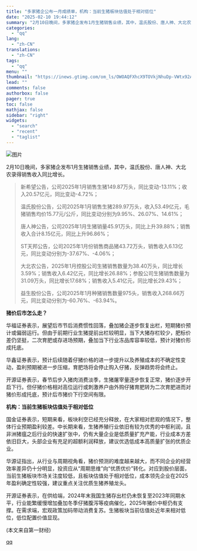 ```yaml
---
title: "多家猪企公布一月成绩单，机构：当前生猪板块估值处于相对低位"
date: "2025-02-10 19:44:12"
summary: "2月10日晚间，多家猪企发布1月生猪销售业绩，其中，温氏股份、唐人神、大北农录得销售收入同比增长。 ..."
categories:
  - "qq"
lang:
  - "zh-CN"
translations:
  - "zh-CN"
tags:
  - "qq"
menu: ""
thumbnail: "https://inews.gtimg.com/om_ls/OWOAQFXhcX9TOVkjNhuDp-VWtx92A9bGFrNea2LfdDgsUAA_640360/0"
lead: ""
comments: false
authorbox: false
pager: true
toc: false
mathjax: false
sidebar: "right"
widgets:
  - "search"
  - "recent"
  - "taglist"
---
```


![图片](https://inews.gtimg.com/om_bt/OXfSO5Bb_0gOXT87JnYkdzA0bjT7JzimXdhufKr85Wi1gAA/641)

2月10日晚间，多家猪企发布1月生猪销售业绩，其中，温氏股份、唐人神、大北农录得销售收入同比增长。

> 新希望公告，公司2025年1月销售生猪149.87万头，同比变动-13.11%；收入20.57亿元，同比变动-4.72%；
> 
> 温氏股份公告，公司2025年1月销售生猪289.97万头，收入53.49亿元，毛猪销售均价15.77元/公斤，同比变动分别为9.95%、26.07%、14.61%；
> 
> 唐人神公告，公司2025年1月生猪销量45.91万头，同比上升39.88%；销售收入合计8.15亿元，同比上升96.86%；
> 
> ST天邦公告，公司2025年1月份销售商品猪43.72万头，销售收入6.13亿元，同比变动分别为-37.67%、-4.06%；
> 
> 大北农公告，2025年1月控股公司生猪销售数量为38.40万头，同比增长3.59%；销售收入6.42亿元，同比增长26.88%；参股公司生猪销售数量为31.09万头，同比增长17.68%；销售收入5.41亿元，同比增长29.43%；
> 
> 益生股份公告，公司2025年1月种猪销售数量975头，销售收入268.66万元，同比变动分别为-60.76%、-63.94%。

**猪价后市怎么走？**

华福证券表示，展望后市节后消费惯性回落，叠加猪企逐步恢复出栏，短期猪价预计或偏弱运行。但由于前期行业生猪提前出栏较明显，当下大猪存栏较少，肥标价差仍坚挺，二次育肥或存进场预期，叠加当下行业冻品库容率较低，预计对猪价形成托底。

华鑫证券表示，预计后续随着仔猪价格的进一步提升以及养殖成本的不确定性变动，盈利预期被进一步压缩，育肥场将会停止购入仔猪，反弹趋势将会终止。

开源证券表示，春节后步入猪肉消费淡季，生猪屠宰量逐步恢复正常，猪价逐步开启下行。但仔猪价格相对高位运行或刺激养户由外购仔猪育肥转为二次育肥进而对猪价形成托底，预计后市猪价下行空间有限。

**机构：当前生猪板块估值处于相对低位**

国金证券表示，短期来看，板块利空已经充分释放，在大家相对悲观的情况下，整体行业预期盈利较差。中长期来看，生猪养殖行业依旧有较为优秀的中枢利润，且非洲猪瘟之后行业的快速扩张中，仍有大量企业是低质量扩充产能，行业成本方差依旧巨大，头部企业有充足的超额利润释放，建议优选低成本高质量扩张的优质企业。

华源证指出，从行业与周期视角看，猪价预测的难度越来越大，而不同企业的经营效率差异仍十分明显，投资应从“周期思维”向“优质优价”转化。对应到股价层面，当前生猪板块市场关注度较低，且板块估值处于相对低位，成本领先企业在2025年盈利确定性较强，建议重点关注优质生猪养殖龙头。

开源证券表示，在供给端，2024年末我国生猪存出栏仍未恢复至2023年同期水平，行业能繁缓慢增加叠加冬季仔猪腹泻等疫病催化，2025年猪价中枢仍有支撑。在需求端，宏观政策加码带动消费复苏。生猪板块当前估值处近年来相对低位，低位配置价值显现。

 (本文来自第一财经)

[qq](https://new.qq.com/rain/a/20250210A07QOE00)
